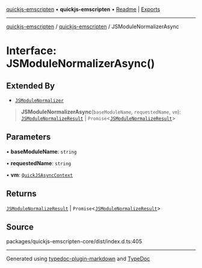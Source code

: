 [quickjs-emscripten](../../packages.md) • **quickjs-emscripten** • [Readme](../README.md) \| [Exports](../exports.md)

***

[quickjs-emscripten](../../packages.md) / [quickjs-emscripten](../exports.md) / JSModuleNormalizerAsync

# Interface: JSModuleNormalizerAsync()

## Extended By

- [`JSModuleNormalizer`](JSModuleNormalizer.md)

> **JSModuleNormalizerAsync**(`baseModuleName`, `requestedName`, `vm`): [`JSModuleNormalizeResult`](../exports.md#jsmodulenormalizeresult) \| `Promise`\<[`JSModuleNormalizeResult`](../exports.md#jsmodulenormalizeresult)\>

## Parameters

• **baseModuleName**: `string`

• **requestedName**: `string`

• **vm**: [`QuickJSAsyncContext`](../classes/QuickJSAsyncContext.md)

## Returns

[`JSModuleNormalizeResult`](../exports.md#jsmodulenormalizeresult) \| `Promise`\<[`JSModuleNormalizeResult`](../exports.md#jsmodulenormalizeresult)\>

## Source

packages/quickjs-emscripten-core/dist/index.d.ts:405

***

Generated using [typedoc-plugin-markdown](https://www.npmjs.com/package/typedoc-plugin-markdown) and [TypeDoc](https://typedoc.org/)
